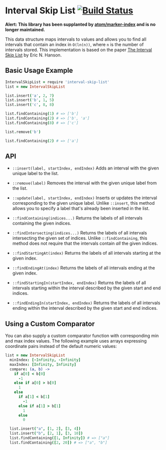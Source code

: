 # Interval Skip List [![Build Status](https://travis-ci.org/atom/interval-skip-list.png)](https://travis-ci.org/atom/interval-skip-list)

**Alert: This library has been supplanted by [atom/marker-index](https://github.com/atom/marker-index) and is no longer maintained.**

This data structure maps intervals to values and allows you to find all
intervals that contain an index in `O(ln(n))`, where `n` is the number of
intervals stored. This implementation is based on the paper
[The Interval Skip List](https://www.cise.ufl.edu/tr/DOC/REP-1992-45.pdf) by
Eric N. Hanson.

## Basic Usage Example

```coffee
IntervalSkipList = require 'interval-skip-list'
list = new IntervalSkipList

list.insert('a', 2, 7)
list.insert('b', 1, 5)
list.insert('c', 8, 8)

list.findContaining(1) # => ['b']
list.findContaining(2) # => ['b', 'a']
list.findContaining(8) # => ['c']

list.remove('b')

list.findContaining(2) # => ['a']
```

## API

* `::insert(label, startIndex, endIndex)`
  Adds an interval with the given unique label to the list.

* `::remove(label)`
  Removes the interval with the given unique label from the list.

* `::update(label, startIndex, endIndex)`
  Inserts or updates the interval corresponding to the given unique label.
  Unlike `::insert`, this method allows you to specify a label that's already
  been inserted in the list.

* `::findContaining(indices...)`
  Returns the labels of all intervals containing the given indices.

* `::findIntersecting(indices...)`
  Returns the labels of all intervals intersecting the given set of indices.
  Unlike `::findContaining`, this method does not require that the intervals
  contain *all* the given indices.

* `::findStartingAt(index)`
  Returns the labels of all intervals starting at the given index.

* `::findEndingAt(index)`
  Returns the labels of all intervals ending at the given index.

* `::findStartingIn(startIndex, endIndex)`
  Returns the labels of all intervals starting within the interval described by
  the given start and end indices.

* `::findEndingIn(startIndex, endIndex)`
  Returns the labels of all intervals ending within the interval described by
  the given start and end indices.

## Using a Custom Comparator

You can also supply a custom comparator function with corresponding min and max
index values. The following example uses arrays expressing coordinate pairs
instead of the default numeric values:

```coffee
list = new IntervalSkipList
  minIndex: [-Infinity, -Infinity]
  maxIndex: [Infinity, Infinity]
  compare: (a, b) ->
    if a[0] < b[0]
      -1
    else if a[0] > b[0]
      1
    else
      if a[1] < b[1]
        -1
      else if a[1] > b[1]
        1
      else
        0

  list.insert("a", [1, 2], [3, 4])
  list.insert("b", [2, 1], [3, 10])
  list.findContaining([1, Infinity]) # => ["a"]
  list.findContaining([2, 20]) # => ["a", "b"]
```
